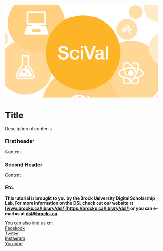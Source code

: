 ![Tool Logo][imglogo]


# Title
Description of contents

### First header
Content

### Second Header

Content

### Etc.
 
 
 

  
**This tutorial is brought to you by the Brock University Digital Scholarship Lab.  For more information on the DSL check out our website at [www.brocku.ca/library/dsl/](https://brocku.ca/library/dsl/) or you can e-mail us at dsl@brocku.ca.**  
  
You can also find us on:  
[Facebook](https://www.facebook.com/Brock-University-Digital-Scholarship-Lab-349407235866792/)  
[Twitter](https://twitter.com/brock_dsl)  
[Instagram](https://www.instagram.com/brock_dsl/?hl=en)  
[YouTube](https://www.youtube.com/channel/UC2eEqPkDo-1N3qilxv-N_1g/featured?view_as=subscriber)










<!--- Please use reference style images so that it is easier to update pictures later --->

[imglogo]: scival.jpg
